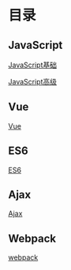 # 目录

## JavaScript
[JavaScript基础](./JavaScript_basic.md)
<!-- [JavaScript基础](./) -->

[JavaScript高级](./JavaScript_pro)


## Vue
<!-- [Vue](../../docs/interview/#Vue) -->
[Vue](./Vue.md)
<!-- [Vue](./Vue) -->


<!-- [Vue_test](docs\interview\Vue) -->
## ES6
[ES6](./ES6)

## Ajax
[Ajax](./Ajax)

## Webpack
[webpack](./Webpack)